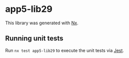 # app5-lib29

This library was generated with [Nx](https://nx.dev).

## Running unit tests

Run `nx test app5-lib29` to execute the unit tests via [Jest](https://jestjs.io).
